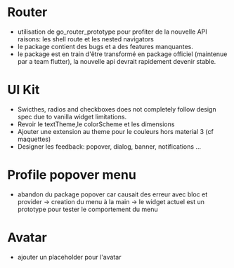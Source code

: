 # Router
- utilisation de go_router_prototype pour profiter de la nouvelle API
  raisons: les shell route et les nested navigators
- le package contient des bugs et a des features manquantes.
- le package est en train d'être transformé en package officiel (maintenue par a team flutter), la nouvelle api devrait rapidement devenir stable.

# UI Kit
- Swicthes, radios and checkboxes does not completely follow design spec  due to vanilla widget limitations.
- Revoir le textTheme,le colorScheme et les dimensions
- Ajouter une extension au theme pour le couleurs hors material 3 (cf maquettes)
- Designer les feedback: popover, dialog, banner, notifications ...


# Profile popover menu
- abandon du package popover car causait des erreur avec bloc et provider
-> creation du menu à la main
-> le widget actuel est un prototype pour tester le comportement du menu

# Avatar
- ajouter un placeholder pour l'avatar